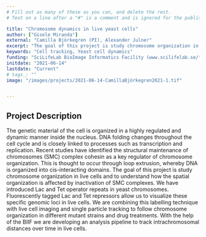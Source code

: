 ```yaml
---
# Fill out as many of these as you can, and delete the rest.
# Text on a line after a "#" is a comment and is ignored for the published page.

title: "Chromosome dynamics in live yeast cells"
author: ["Gisele Miranda"]
external: "Camilla Björkegren (PI), Alexander Julner"
excerpt: "The goal of this project is study chromosome organization in live cells and to understand how the spatial organization is affected by inactivation of SMC complexes. "
keywords: "Cell tracking, Yeast cell dynamics"
funding: "SciLifeLab BioImage Informatics Facility (www.scilifelab.se/facilities/bioimage-informatics)"
initdate: "2021-06-14"
lastdate: "Current"
# tags_: ""
image: "/images/projects/2021-06-14-CamillaBjörkegren2021-1.tif"


---
```


## Project Description
The genetic material of the cell is organized in a highly regulated and dynamic manner inside the nucleus. DNA folding changes throughout the cell cycle and is closely linked to processes such as transcription and replication. Recent studies have identified the structural maintenance of chromosomes (SMC) complex cohesin as a key regulator of chromosome organization. This is thought to occur through loop extrusion, whereby DNA is organized into cis-interacting domains. The goal of this project is study chromosome organization in live cells and to understand how the spatial organization is affected by inactivation of SMC complexes. We have introduced Lac and Tet operator repeats in yeast chromosomes. Fluorescently tagged Lac and Tet repressors allow us to visualize these specific genomic loci in live cells. We are combining this labelling technique with live cell imaging and single particle tracking to follow chromosome organization in different mutant strains and drug treatments. With the help of the BIIF we are developing an analysis pipeline to track intrachromosomal distances over time in live cells.